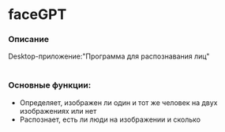 # faceGPT
### Описание
Desktop-приложение:"Программа для распознавания лиц"<br><br>
### Основные функции:
- Определяет, изображен ли один и тот же человек на двух изображениях или нет
- Распознает, есть ли люди на изображении и сколько 
